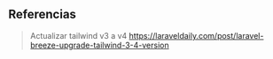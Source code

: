 ## Referencias> Actualizar tailwind v3 a v4  https://laraveldaily.com/post/laravel-breeze-upgrade-tailwind-3-4-version 